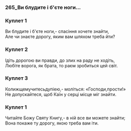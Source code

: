 ### 265_Ви блудите і б'єте ноги...
### Куплет 1
Ви блудите і б'єте ноги,- спасіння хочете знайти, <br/>Але чи знаєте дорогу, яким вам шляхом треба йти?
### Куплет 2
Ідіть дорогою ви правди, до злих на раду не ходіть, <br/>Любіте ворога, як брата, то раєм зробиться цей світ.
### Куплет 3
Колижщемучитесьдупіею,- моліться: «Господи,прости!» <br/>Не допускайтеся, щоб Каїн у серці місце міг знайти.
### Куплет 1
Читайте Божу Святу Книгу,- в ній все ви можете знайти; <br/>Вона покаже ту дорогу, якою треба вам іти.
